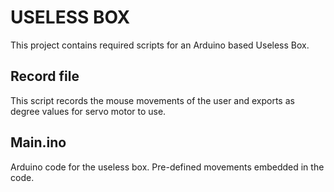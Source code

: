 # USELESS BOX

This project contains required scripts for an Arduino based Useless Box.

## Record file
This script records the mouse movements of the user and exports as degree values for servo motor to use.

## Main.ino
Arduino code for the useless box. Pre-defined movements embedded in the code.


